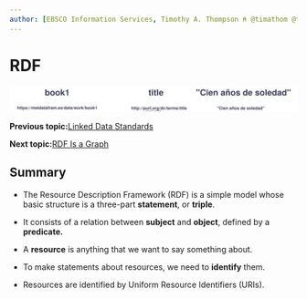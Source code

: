 ```yaml
---
author: [EBSCO Information Services, Timothy A. Thompson ⍝ @timathom @timathom@indieweb.social]
---
```


# RDF

![Illustration of an RDF triple showing a subject labeled book1, a predicate labeled title, and an object labeled Cien años de soledad. Beneath each part of the triple is a corresponding data value: an example URI for the subject resource, the Dublin Core Terms URI for title, and the literal string value Cien años de soledad.](../../submaps/../img/rdf/rdf1.svg "RDF Triple")

**Previous topic:**[Linked Data Standards](../../day_1/lesson_1/linked_data_standards.md)

**Next topic:**[RDF Is a Graph](../../day_1/lesson_1/rdf_is_a_graph.md)

## Summary

-   The Resource Description Framework \(RDF\) is a simple model whose basic structure is a three-part **statement**, or **triple**.

-   It consists of a relation between **subject** and **object**, defined by a **predicate.**

-   A **resource** is anything that we want to say something about.


-   To make statements about resources, we need to **identify** them.


-   Resources are identified by Uniform Resource Identifiers \(URIs\).


